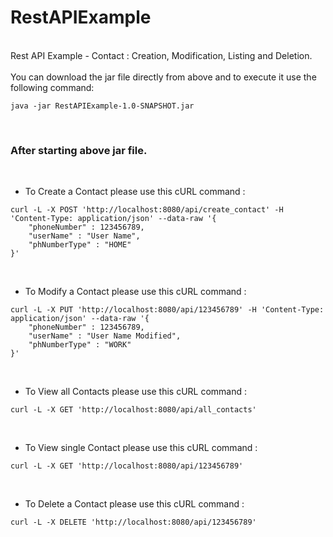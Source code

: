 # RestAPIExample
<br>
Rest API Example - Contact : Creation, Modification, Listing and Deletion.<br>
<br>
You can download the jar file directly from above and to execute it use the following command:

```
java -jar RestAPIExample-1.0-SNAPSHOT.jar
```
<br>

### After starting above jar file. <br>
<br>

* To Create a Contact please use this cURL command :

```
curl -L -X POST 'http://localhost:8080/api/create_contact' -H 'Content-Type: application/json' --data-raw '{
    "phoneNumber" : 123456789,
    "userName" : "User Name",
    "phNumberType" : "HOME"
}'
```
<br>

* To Modify a Contact please use this cURL command :

```
curl -L -X PUT 'http://localhost:8080/api/123456789' -H 'Content-Type: application/json' --data-raw '{
    "phoneNumber" : 123456789,
    "userName" : "User Name Modified",
    "phNumberType" : "WORK"
}'
```
<br>

* To View all Contacts please use this cURL command :

```
curl -L -X GET 'http://localhost:8080/api/all_contacts'
```
<br>

* To View single Contact please use this cURL command :

```
curl -L -X GET 'http://localhost:8080/api/123456789'
```
<br>

* To Delete a Contact please use this cURL command :

```
curl -L -X DELETE 'http://localhost:8080/api/123456789'
```
<br>
<br>
